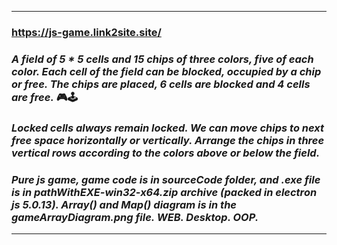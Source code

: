 ***
### https://js-game.link2site.site/
### _A field of 5 * 5 cells and 15 chips of three colors, five of each color. Each cell of the field can be blocked, occupied by a chip or free. The chips are placed, 6 cells are blocked and 4 cells are free._ 🎮🕹️
### _Locked cells always remain locked. We can move chips to next free space horizontally or vertically. Arrange the chips in three vertical rows according to the colors above or below the field._
### _Pure js game, game code is in sourceCode folder, and .exe file is in pathWithEXE-win32-x64.zip archive (packed in electron js 5.0.13). Array() and Map() diagram is in the gameArrayDiagram.png file. WEB. Desktop. OOP._
***
